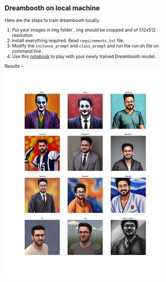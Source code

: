 ## Dreambooth on local machine

Here are the steps to train dreambooth locally.

1. Put your images in img folder , img should be cropped and of 512x512 resolution
2. Install everything required. Read `requirements.txt` file.
3. Modify the `instance_prompt` and `class_prompt` and run the run.sh file on command line
4. Use this [notebook](./1_Dreambooth.ipynb) to play with your newly trained Dreambooth model.

Results - 
![Dream booth using own image](/finaloutput.png)
